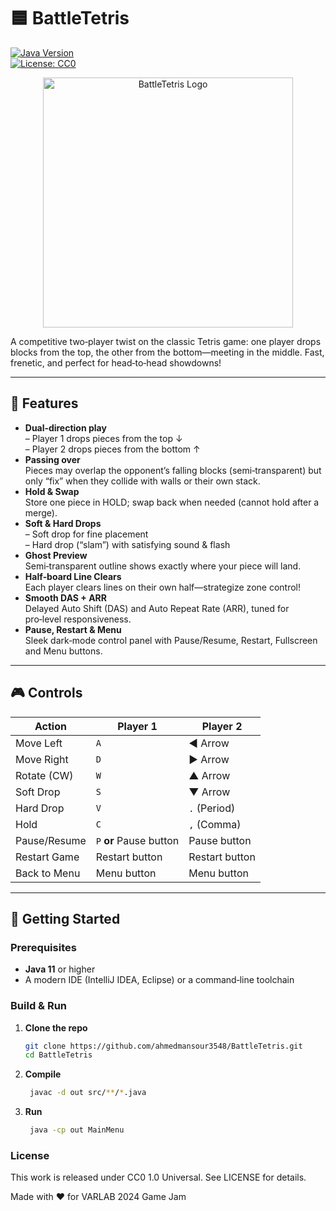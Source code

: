 # 🟦 BattleTetris

[![Java Version](https://img.shields.io/badge/Java-11%2B-blue)](https://www.oracle.com/java/)  
[![License: CC0](https://img.shields.io/badge/License-CC0-lightgrey)](LICENSE)

<p align="center">
  <img src="logo.png" alt="BattleTetris Logo" width="400"/>
</p>


A competitive two‑player twist on the classic Tetris game: one player drops blocks from the top, the other from the bottom—meeting in the middle. Fast, frenetic, and perfect for head‑to‑head showdowns!

---

## 🎯 Features

- **Dual‑direction play**  
  – Player 1 drops pieces from the top ↓  
  – Player 2 drops pieces from the bottom ↑  
- **Passing over**  
  Pieces may overlap the opponent’s falling blocks (semi‑transparent) but only “fix” when they collide with walls or their own stack.  
- **Hold & Swap**  
  Store one piece in HOLD; swap back when needed (cannot hold after a merge).  
- **Soft & Hard Drops**  
  – Soft drop for fine placement  
  – Hard drop (“slam”) with satisfying sound & flash  
- **Ghost Preview**  
  Semi‑transparent outline shows exactly where your piece will land.  
- **Half‑board Line Clears**  
  Each player clears lines on their own half—strategize zone control!  
- **Smooth DAS + ARR**  
  Delayed Auto Shift (DAS) and Auto Repeat Rate (ARR), tuned for pro‑level responsiveness.  
- **Pause, Restart & Menu**  
  Sleek dark‑mode control panel with Pause/Resume, Restart, Fullscreen and Menu buttons.

---

## 🎮 Controls

| Action        | Player 1        | Player 2          |
|---------------|-----------------|-------------------|
| Move Left     | `A`             | ◀️ Arrow           |
| Move Right    | `D`             | ▶️ Arrow           |
| Rotate (CW)   | `W`             | ▲ Arrow           |
| Soft Drop     | `S`             | ▼ Arrow           |
| Hard Drop     | `V`             | `.` (Period)      |
| Hold          | `C`             | `,` (Comma)       |
| Pause/Resume  | `P` **or** Pause button | Pause button   |
| Restart Game  | Restart button  | Restart button    |
| Back to Menu  | Menu button     | Menu button       |

---

## 🚀 Getting Started

### Prerequisites

- **Java 11** or higher  
- A modern IDE (IntelliJ IDEA, Eclipse) or a command‑line toolchain  

### Build & Run

1. **Clone the repo**  
   ```bash
   git clone https://github.com/ahmedmansour3548/BattleTetris.git
   cd BattleTetris
   ```
   
2. **Compile**  
   ```bash
	javac -d out src/**/*.java
	```
	
3. **Run**  
   ```bash
	java -cp out MainMenu
	```

### License
This work is released under CC0 1.0 Universal. See LICENSE for details.


Made with ❤️ for VARLAB 2024 Game Jam